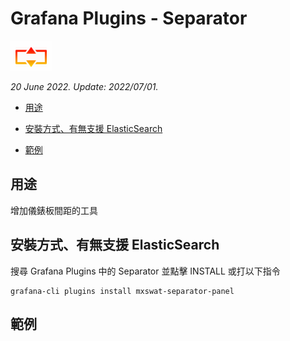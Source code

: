 # Grafana Plugins - Separator 

![img](Separator_icon.png)

*20 June 2022. Update: 2022/07/01.*

* [用途](#use)

* [安裝方式、有無支援 ElasticSearch](#install)

* [範例](#example)

<h2 id="use">用途</h2>

增加儀錶板間距的工具

<h2 id="install">安裝方式、有無支援 ElasticSearch</h2>

搜尋 Grafana Plugins 中的 Separator 並點擊 INSTALL 或打以下指令

    grafana-cli plugins install mxswat-separator-panel

<h2 id="example">範例</h2>


